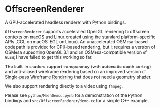 # OffscreenRenderer
A GPU-accelerated headless renderer with Python bindings.

`OffscreenRenderer` supports accelerated OpenGL rendering to offscreen
contexts on macOS and Linux created using the standard platform-specific APIs
(CGL on macOS, EGL on Linux).
An unaccelerated OSMesa-based code path is provided for CPU-based rendering,
but it requires a version of OSMesa supporting OpenGL 3.1 and an
OSMesa-compatible version of `GLEW`; I have failed to get this working so far.

The built-in shaders support transparency (with automatic depth sorting) and anti-aliased
wireframe rendering based on an improved version of [Single-pass Wireframe
Rendering](https://dl.acm.org/doi/abs/10.1145/1179849.1180035) that does not
need a geometry shader.

We also support rendering directly to a video using `ffmpeg`.

Please see `python/MeshDemo.ipynb` for a demonstration of the Python bindings
and `src/OffscreenRenderer/demo.cc` for a simple C++ example.
